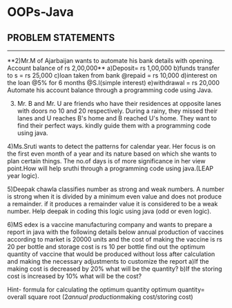 # OOPs-Java
## PROBLEM STATEMENTS
<hr
**1) From the following details generate a report showing the cash position at the end of a month for Aman**
a) royalty received = rs 12000 ,
b) machinery maintenance = rs 4000 ,
c) sales commission = rs 3000 ,
d) interest on fixed deposit: rs 3000,
e) maintenance charges = rs 4000 ,
f) property tax = rs 2000 ,
g) bonus = rs 8000 ,
h) gratuity = rs 5000 .
Find out whether Aman has a surplus amount or a deficit amount.
>
**2)Mr.M of Ajarbaijan wants to automate his bank details with opening. Account balance of rs 2,00,000**
a)Deposit= rs 1,00,000
b)funds transfer to s = rs 25,000
c)loan taken from bank @repaid = rs 10,000
d)interest on the loan @5% for 6 months @S.I(simple interest)
e)withdrawal = rs 20,000
Automate his account balance through a programming code using Java.

3) Mr. B and Mr. U are friends who have their residences at opposite lanes with doors
no 10 and 20 respectively. During a rainy, they missed their lanes and U reaches B's
home and B reached U's home. They want to find their perfect ways. kindly guide them
with a programming code using java.


4)Ms.Sruti wants to detect the patterns for calendar year. Her focus is on the
first even month of a year and its nature based on which she wants to plan certain
things. The no.of days is of more significance in her view point.How will help
sruthi through a programming code using java.(LEAP year logic).


5)Deepak chawla classifies number as strong and weak numbers. A number is strong
when it is divided by a minimum even value and does not produce a remainder. if it
produces a remainder value it is considered to be a weak number. Help deepak in coding
this logic using java (odd or even logic).

6)MS edex is a vaccine manufacturing company and wants to prepare a report in java
with the following details below annual production of vaccines according to market is
20000 units and the cost of making the vaccine is rs 20 per bottle and storage
cost is rs 10 per bottle find out the optimum quantity of vaccine that would be
produced without loss after calculation and making the necessary adjustments to customize
the report
a)If the making cost is decreased by 20% what will be the quantity?
b)If the storing cost is increased by 10% what will be the cost?

Hint- formula for calculating the optimum quantity
optimum quantity= overall square root (2*annual production*making cost/storing cost)


